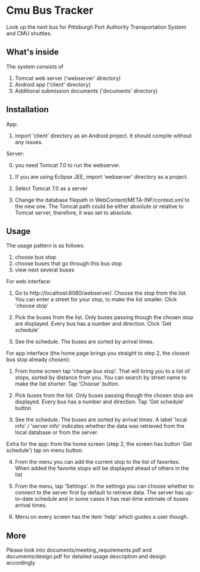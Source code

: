 Cmu Bus Tracker
===============
Look up the next bus for Pittsburgh Port Authority Transportation System and CMU shuttles.


What's inside
-------------

The system consists of 

1) Tomcat web server ('webserver' directory)
2) Android app ('client' directory)
3) Additional submission documents ('documents' directory)



Installation
------------

App: 
1) import 'client' directory as an Android project. It should compile without any issues.


Server: 

0) you need Tomcat 7.0 to run the webserver. 

1) If you are using Eclipse JEE, import 'webserver' directory as a project.

2) Select Tomcat 7.0 as a server

3) Change the database filepath in WebContent/META-INF/context.xml to the new one. The Tomcat path could be either absolute or relative to Tomcat server, therefore, it was set to absolute.


Usage
-----

The usage pattern is as follows:
1) choose bus stop
2) choose buses that go through this bus stop
3) view next several buses



For web interface: 

1) Go to http://localhost:8080/webserver/. Choose the stop from the list. You can enter a street for your stop, to make the list smaller. Click 'choose stop'

2) Pick the buses from the list. Only buses passing though the chosen stop are displayed. Every bus has a number and direction. Click 'Get schedule'

3) See the schedule. The buses are sorted by arrival times.



For app interface (the home page brings you straight to step 2, the closest bus stop already chosen):

1) From home screen tap 'change bus stop'. That will bring you to a list of stops, sorted by distance from you. You can search by street name to make the list shorter. Tap 'Choose' button.

2) Pick buses from the list. Only buses passing though the chosen stop are displayed. Every bus has a number and direction. Tap 'Get schedule' button

3) See the schedule. The buses are sorted by arrival times. A label 'local info' / 'server info' indicates whether the data was retrieved from the local database or from the server.



Extra for the app: from the home screen (step 2, the screen has button 'Get schedule') tap on menu button.

4) From the menu you can add the current stop to the list of favorites. When added the favorite stops will be displayed ahead of others in the list

5) From the menu, tap 'Settings'. In the settings you can choose whether to connect to the server first by default to retrieve data. The server has up-to-date schedule and in some cases it has real-time estimate of buses arrival times.

6) Menu on every screen has the item 'help' which guides a user though.


More
----
Please look into documents/meeting_requirements.pdf and documents/design.pdf for detailed usage description and design accordingly

